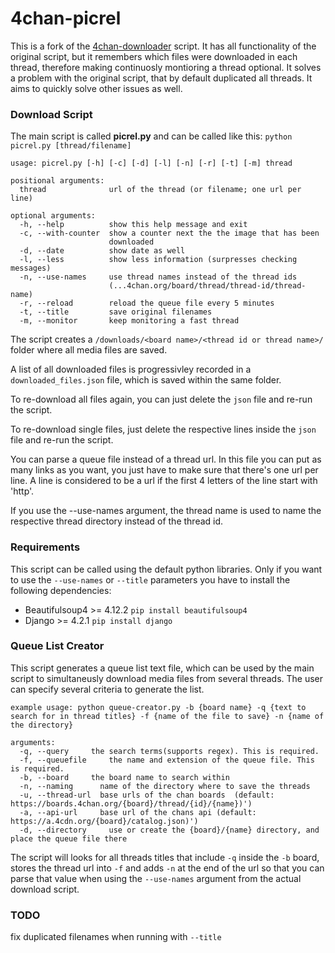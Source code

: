 4chan-picrel
================
This is a fork of the [4chan-downloader](https://github.com/Exceen/4chan-downloader) script. 
It has all functionality of the original script, but it remembers which files were downloaded in each thread, therefore making continuosly montioring a thread optional.
It solves a problem with the original script, that by default duplicated all threads. It aims to quickly solve other issues as well.

### Download Script ###

The main script is called **picrel.py** and can be called like this: `python picrel.py [thread/filename]`

```
usage: picrel.py [-h] [-c] [-d] [-l] [-n] [-r] [-t] [-m] thread

positional arguments:
  thread              url of the thread (or filename; one url per line)

optional arguments:
  -h, --help          show this help message and exit
  -c, --with-counter  show a counter next the the image that has been
                      downloaded
  -d, --date          show date as well
  -l, --less          show less information (surpresses checking messages)
  -n, --use-names     use thread names instead of the thread ids
                      (...4chan.org/board/thread/thread-id/thread-name)
  -r, --reload        reload the queue file every 5 minutes
  -t, --title         save original filenames
  -m, --monitor       keep monitoring a fast thread
```
The script creates a `/downloads/<board name>/<thread id or thread name>/` folder where all media files are saved.

A list of all downloaded files is progressivley recorded in a `downloaded_files.json` file, which is saved within the same folder. 

To re-download all files again, you can just delete the `json` file and re-run the script.

To re-download single files, just delete the respective lines inside the `json` file and re-run the script.

You can parse a queue file instead of a thread url. In this file you can put as many links as you want, you just have to make sure that there's one url per line. A line is considered to be a url if the first 4 letters of the line start with 'http'.

If you use the --use-names argument, the thread name is used to name the respective thread directory instead of the thread id.

### Requirements ###

This script can be called using the default python libraries. Only if you want to use the `--use-names` or `--title` parameters you have to install the following dependencies:
* Beautifulsoup4 >= 4.12.2 `pip install beautifulsoup4`
* Django >= 4.2.1 `pip install django`

### Queue List Creator ###

This script generates a queue list text file, which can be used by the main script to simultaneusly download media files from several threads. The user can specify several criteria to generate the list.

```
example usage: python queue-creator.py -b {board name} -q {text to search for in thread titles} -f {name of the file to save} -n {name of the directory}

arguments:
  -q, --query     the search terms(supports regex). This is required.
  -f, --queuefile     the name and extension of the queue file. This is required.
  -b, --board     the board name to search within
  -n, --naming      name of the directory where to save the threads
  -u, --thread-url  base urls of the chan boards  (default: https://boards.4chan.org/{board}/thread/{id}/{name})')
  -a, --api-url     base url of the chans api (default: https://a.4cdn.org/{board}/catalog.json)')
  -d, --directory     use or create the {board}/{name} directory, and place the queue file there

```

The script will looks for all threads titles that include `-q` inside the `-b` board, stores the thread url into `-f` and adds `-n` at the end of the url so that you can parse that value when using the `--use-names` argument from the actual download script.

### TODO ###

fix duplicated filenames when running with `--title`
